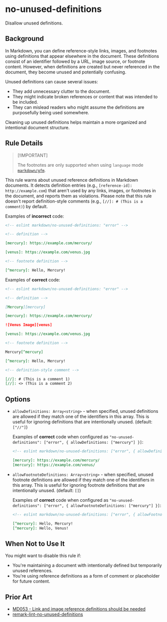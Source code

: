 # no-unused-definitions

Disallow unused definitions.

## Background

In Markdown, you can define reference-style links, images, and footnotes using definitions that appear elsewhere in the document. These definitions consist of an identifier followed by a URL, image source, or footnote content. However, when definitions are created but never referenced in the document, they become unused and potentially confusing.

Unused definitions can cause several issues:

- They add unnecessary clutter to the document.
- They might indicate broken references or content that was intended to be included.
- They can mislead readers who might assume the definitions are purposefully being used somewhere.

Cleaning up unused definitions helps maintain a more organized and intentional document structure.

## Rule Details

> [!IMPORTANT] <!-- eslint-disable-line -- This should be fixed in https://github.com/eslint/markdown/issues/294 -->
>
> The footnotes are only supported when using `language` mode [`markdown/gfm`](/README.md#languages).

This rule warns about unused reference definitions in Markdown documents. It detects definition entries (e.g., `[reference-id]: http://example.com`) that aren't used by any links, images, or footnotes in the document, and reports them as violations. Please note that this rule doesn't report definition-style comments (e.g., `[//]: # (This is a comment)`) by default.

Examples of **incorrect** code:

```markdown
<!-- eslint markdown/no-unused-definitions: "error" -->

<!-- definition -->

[mercury]: https://example.com/mercury/

[venus]: https://example.com/venus.jpg

<!-- footnote definition -->

[^mercury]: Hello, Mercury!
```

Examples of **correct** code:

```markdown
<!-- eslint markdown/no-unused-definitions: "error" -->

<!-- definition -->

[Mercury][mercury]

[mercury]: https://example.com/mercury/

![Venus Image][venus]

[venus]: https://example.com/venus.jpg

<!-- footnote definition -->

Mercury[^mercury]

[^mercury]: Hello, Mercury!

<!-- definition-style comment -->

[//]: # (This is a comment 1)
[//]: <> (This is a comment 2)
```

## Options

- `allowDefinitions: Array<string>` - when specified, unused definitions are allowed if they match one of the identifiers in this array. This is useful for ignoring definitions that are intentionally unused. (default: `["//"]`)

    Examples of **correct** code when configured as `"no-unused-definitions": ["error", { allowDefinitions: ["mercury"] }]`:

    ```markdown
    <!-- eslint markdown/no-unused-definitions: ["error", { allowDefinitions: ["mercury"] }] -->

    [mercury]: https://example.com/mercury/
    [mercury]: https://example.com/venus/
    ```

- `allowFootnoteDefinitions: Array<string>` - when specified, unused footnote definitions are allowed if they match one of the identifiers in this array. This is useful for ignoring footnote definitions that are intentionally unused. (default: `[]`)

    Examples of **correct** code when configured as `"no-unused-definitions": ["error", { allowFootnoteDefinitions: ["mercury"] }]`:

    ```markdown
    <!-- eslint markdown/no-unused-definitions: ["error", { allowFootnoteDefinitions: ["mercury"] }] -->

    [^mercury]: Hello, Mercury!
    [^mercury]: Hello, Venus!
    ```

## When Not to Use It

You might want to disable this rule if:

- You're maintaining a document with intentionally defined but temporarily unused references.
- You're using reference definitions as a form of comment or placeholder for future content.

## Prior Art

- [MD053 - Link and image reference definitions should be needed](https://github.com/DavidAnson/markdownlint/blob/main/doc/md053.md#md053---link-and-image-reference-definitions-should-be-needed)
- [remark-lint-no-unused-definitions](https://github.com/remarkjs/remark-lint/tree/main/packages/remark-lint-no-unused-definitions#remark-lint-no-unused-definitions)